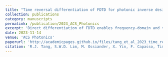 ```yaml
---
title: "Time reversal differentiation of FDTD for photonic inverse design"
collection: publications
category: manuscripts
permalink: /publication/2023_ACS_Photonics
excerpt: 'Direct differentiation of FDTD enables frequency-domain and time-domain topology optimization.'
date: 2023-11-14
venue: 'ACS Photonics'
paperurl: 'http://academicpages.github.io/files/tang_et_al_2023_time_reversal_differentiation_of_fdtd_for_photonic_inverse_design.pdf'
citation: 'R.J. Tang, S.W.D. Lim, M. Ossiander, X. Yin, F. Capasso, Time reversal differentiation of FDTD for photonic inverse design, <i>ACS Photonics</i>, 10, 12, 4140-4150, 2023'
---
```


